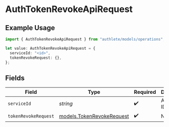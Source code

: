 # AuthTokenRevokeApiRequest

## Example Usage

```typescript
import { AuthTokenRevokeApiRequest } from "authlete/models/operations";

let value: AuthTokenRevokeApiRequest = {
  serviceId: "<id>",
  tokenRevokeRequest: {},
};
```

## Fields

| Field                                                           | Type                                                            | Required                                                        | Description                                                     |
| --------------------------------------------------------------- | --------------------------------------------------------------- | --------------------------------------------------------------- | --------------------------------------------------------------- |
| `serviceId`                                                     | *string*                                                        | :heavy_check_mark:                                              | A service ID.                                                   |
| `tokenRevokeRequest`                                            | [models.TokenRevokeRequest](../../models/tokenrevokerequest.md) | :heavy_check_mark:                                              | N/A                                                             |